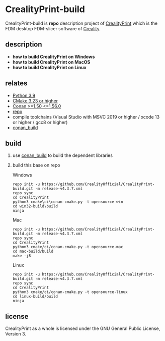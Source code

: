 CrealityPrint-build
=======

CrealityPrint-build is **repo** description project of [CrealityPrint](https://github.com/CrealityOfficial/CrealityPrint) which is the FDM desktop FDM-slicer software of [Creality](https://www.creality.cn/).

## description

- **how to build CrealityPrint on Windows**
- **how to build CrealityPrint on MacOS**
- **how to build CrealityPrint on Linux**

relates
-------------

- [Python 3.9](https://www.python.org/)
- [CMake 3.23 or higher](https://cmake.org/)
- [Conan >=1.50 <=1.56.0](https://conan.io/)
- [repo](https://source.android.com/docs/setup/create/repo?hl=zh-cn)
- compile toolchains  (Visual Studio with MSVC 2019 or higher / xcode 13 or higher / gcc8 or higher)
- [conan_build](https://github.com/CrealityOfficial/conan_build) 

## build 

1. use [conan_build](https://github.com/CrealityOfficial/conan_build) to build the dependent  libraries

2. build this base on repo

   Windows

   ```Shell
   repo init -u https://github.com/CrealityOfficial/CrealityPrint-build.git -m release-v4.3.7.xml 
   repo sync
   cd CrealityPrint
   python3 cmake\ci\conan-cmake.py -t opensource-win
   cd win32-build\build
   ninja
   ```

   Mac

   ```Shell
   repo init -u https://github.com/CrealityOfficial/CrealityPrint-build.git -m release-v4.3.7.xml 
   repo sync
   cd CrealityPrint
   python3 cmake/ci/conan-cmake.py -t opensource-mac
   cd mac-build/build
   make -j8
   ```

   Linux

   ```Shell
   repo init -u https://github.com/CrealityOfficial/CrealityPrint-build.git -m release-v4.3.7.xml 
   repo sync
   cd CrealityPrint
   python3 cmake/ci/conan-cmake.py -t opensource-linux
   cd linux-build/build
   ninja
   ```

license
-------

CrealityPrint as a whole is licensed under the GNU General Public License, Version 3.
